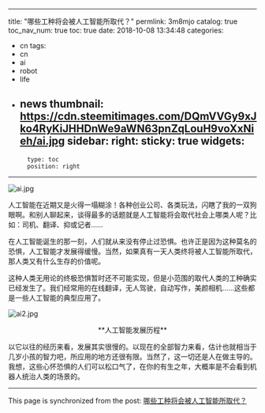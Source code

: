 
---
title: "哪些工种将会被人工智能所取代？"
permlink: 3m8mjo
catalog: true
toc_nav_num: true
toc: true
date: 2018-10-08 13:34:48
categories:
- cn
tags:
- cn
- ai
- robot
- life
- news
thumbnail: https://cdn.steemitimages.com/DQmVVGy9xJko4RyKiJHHDnWe9aWN63pnZqLouH9voXxNieh/ai.jpg
sidebar:
    right:
        sticky: true
widgets:
    -
        type: toc
        position: right
---


![ai.jpg](https://cdn.steemitimages.com/DQmVVGy9xJko4RyKiJHHDnWe9aWN63pnZqLouH9voXxNieh/ai.jpg)

人工智能在近期又是火得一塌糊涂！各种创业公司、各类玩法，闪瞎了我的一双狗眼啊。和别人聊起来，谈得最多的话题就是人工智能将会取代社会上哪类人呢？比如：司机、翻译、抑或记者......

在人工智能诞生的那一刻，人们就从来没有停止过恐惧。也许正是因为这种莫名的恐惧，人工智能才发展得缓慢。当然，如果真有一天人类终将被人工智能所取代，那人类又有什么生存的价值呢。

这种人类无用论的终极恐惧暂时还不可能实现，但是小范围的取代人类的工种确实已经发生了。我们经常用的在线翻译，无人驾驶，自动写作，美颜相机......这些都是一些人工智能的典型应用了。

![ai2.jpg](https://cdn.steemitimages.com/DQmRm5LGPKABjE1YwN6zSyU7RoPDNnr6KFR7uBC2th6E5PJ/ai2.jpg)

<center>**人工智能发展历程**</center>

以它以往的经历来看，发展其实很慢的。以现在的全部智力来看，估计也就相当于几岁小孩的智力吧，所应用的地方还很有限。当然了，这一切还是人在做主导的。我想，这些心怀恐惧的人们可以松口气了，在你的有生之年，大概率是不会看到机器人统治人类的场景的。

- - -

This page is synchronized from the post: [哪些工种将会被人工智能所取代？](https://steemit.com/@lemooljiang/3m8mjo)
